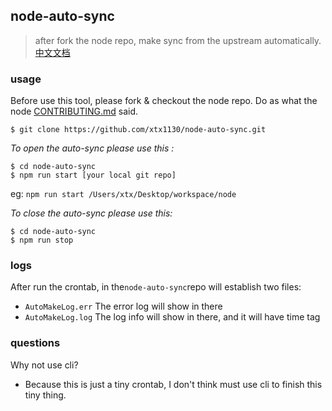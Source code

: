 ## node-auto-sync
>after fork the node repo, make sync from the upstream automatically. [中文文档](https://github.com/xtx1130/node-auto-sync/blob/master/readme.md)

### usage

Before use this tool, please fork & checkout the node repo. Do as what the node [CONTRIBUTING.md](https://github.com/nodejs/node/blob/master/CONTRIBUTING.md#setting-up-your-local-environment) said.
```shell
$ git clone https://github.com/xtx1130/node-auto-sync.git
```
*To open the auto-sync please use this :*
```shell
$ cd node-auto-sync
$ npm run start [your local git repo]
```
eg: `npm run start /Users/xtx/Desktop/workspace/node`

*To close the auto-sync please use this:*
```shell
$ cd node-auto-sync
$ npm run stop
```

### logs
After run the crontab, in the`node-auto-sync`repo will establish two files:
- `AutoMakeLog.err` The error log will show in there
- `AutoMakeLog.log` The log info will show in there, and it will have time tag

### questions
Why not use cli?  
- Because this is just a tiny crontab, I don't think must use cli to finish this tiny thing.